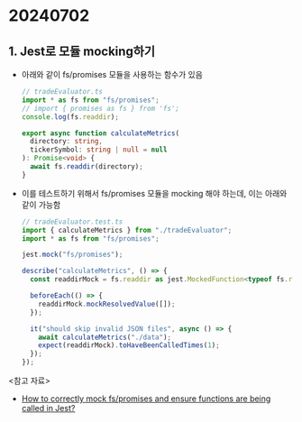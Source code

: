 # 20240702

## 1. Jest로 모듈 mocking하기

- 아래와 같이 fs/promises 모듈을 사용하는 함수가 있음

  ```ts
  // tradeEvaluator.ts
  import * as fs from "fs/promises";
  // import { promises as fs } from 'fs';
  console.log(fs.readdir);

  export async function calculateMetrics(
    directory: string,
    tickerSymbol: string | null = null
  ): Promise<void> {
    await fs.readdir(directory);
  }
  ```

- 이를 테스트하기 위해서 fs/promises 모듈을 mocking 해야 하는데, 이는 아래와 같이 가능함

  ```ts
  // tradeEvaluator.test.ts
  import { calculateMetrics } from "./tradeEvaluator";
  import * as fs from "fs/promises";

  jest.mock("fs/promises");

  describe("calculateMetrics", () => {
    const readdirMock = fs.readdir as jest.MockedFunction<typeof fs.readdir>;

    beforeEach(() => {
      readdirMock.mockResolvedValue([]);
    });

    it("should skip invalid JSON files", async () => {
      await calculateMetrics("./data");
      expect(readdirMock).toHaveBeenCalledTimes(1);
    });
  });
  ```

<참고 자료>

- [How to correctly mock fs/promises and ensure functions are being called in Jest?](https://stackoverflow.com/questions/77273178/how-to-correctly-mock-fs-promises-and-ensure-functions-are-being-called-in-jest)
